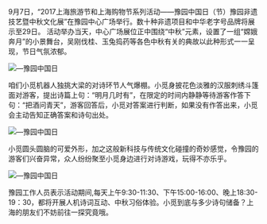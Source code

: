 <!--
author: MYNTAI
head: http://www.slightech.com/ico/favicon.png
date: 2017-09-07
title: 中秋为你寻个好去处：来豫园，与小觅机器人对诗吧！
tags: 小觅机器人
category: 小觅机器人
status: publish
language: cn
summary: 9月7日，“2017上海旅游节和上海购物节系列活动——豫园中国日（节）豫园非遗技艺暨中秋文化展”在豫园中心广场举行。数十种非遗项目和中华老字号品牌将展示至29日......
-->

9月7日，“2017上海旅游节和上海购物节系列活动——豫园中国日（节）豫园非遗技艺暨中秋文化展”在豫园中心广场举行。数十种非遗项目和中华老字号品牌将展示至29日。
活动举办当天，中心广场展位正中围绕“中秋”元素，设置了一组“嫦娥奔月”的小景舞台，吴刚伐桂、玉兔捣药等各色中秋有关的典故以此种形式一一呈现，节日气氛浓郁。

![—豫园中国日](https://static.slightech.com/img/news/yuyuan1.jpg) 
 
咱们小觅机器人独挑大梁的对诗环节人气爆棚。小觅身披花色淡雅的汉服刺绣斗篷面对游客，提出诗篇上句：“明月几时有”，在限定的时间内静静等待游客作答下句：“把酒问青天”，游客回答后，小觅对答案进行判断，如果没有作答出来，小觅会主动告知正确答案和诗句出处。


![—豫园中国日](https://static.slightech.com/img/news/yuyuan2.jpg) 

小觅圆头圆脑的可爱外形，加之这般新科技与传统文化碰撞的奇妙感觉，令豫园的游客们兴奋异常，众人纷纷聚至小觅身边进行对诗游戏，玩得不亦乐乎。

![—豫园中国日](https://static.slightech.com/img/news/yuyuan3.jpg) 

豫园工作人员表示活动期间,每天上午9:30-11:30、下午15:00-16:00、晚上18:30-19：30，都将开展人机诗词互动、中秋习俗体验。小觅到底与多少诗句储备？上海的朋友们不妨前往一探究竟哦。



